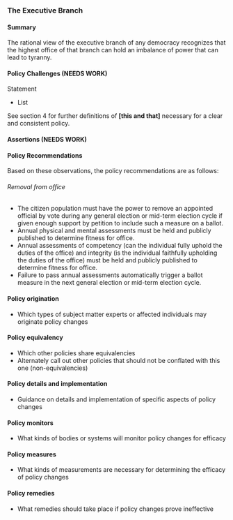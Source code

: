 ### The Executive Branch

#### Summary
The rational view of the executive branch of any democracy recognizes that the highest office of that branch can hold an imbalance of power that can lead to tyranny.

#### Policy Challenges (NEEDS WORK)
Statement

- List

See section 4 for further definitions of **[this and that]** necessary for a clear and consistent policy.

#### Assertions (NEEDS WORK) 


#### Policy Recommendations
Based on these observations, the policy recommendations are as follows:

###### Removal from office
- The citizen population must have the power to remove an appointed official by vote during any general election or mid-term election cycle if given enough support by petition to include such a measure on a ballot.
- Annual physical and mental assessments must be held and publicly published to determine fitness for office.
- Annual assessments of competency (can the individual fully uphold the duties of the office) and integrity (is the individual faithfully upholding the duties of the office) must be held and publicly published to determine fitness for office.
- Failure to pass annual assessments automatically trigger a ballot measure in the next general election or mid-term election cycle.

#### Policy origination
- Which types of subject matter experts or affected individuals may originate policy changes

#### Policy equivalency
- Which other policies share equivalencies
- Alternately call out other policies that should not be conflated with this one (non-equivalencies)

#### Policy details and implementation
- Guidance on details and implementation of specific aspects of policy changes

#### Policy monitors 
- What kinds of bodies or systems will monitor policy changes for efficacy

#### Policy measures
- What kinds of measurements are necessary for determining the efficacy of policy changes

#### Policy remedies
- What remedies should take place if policy changes prove ineffective 

